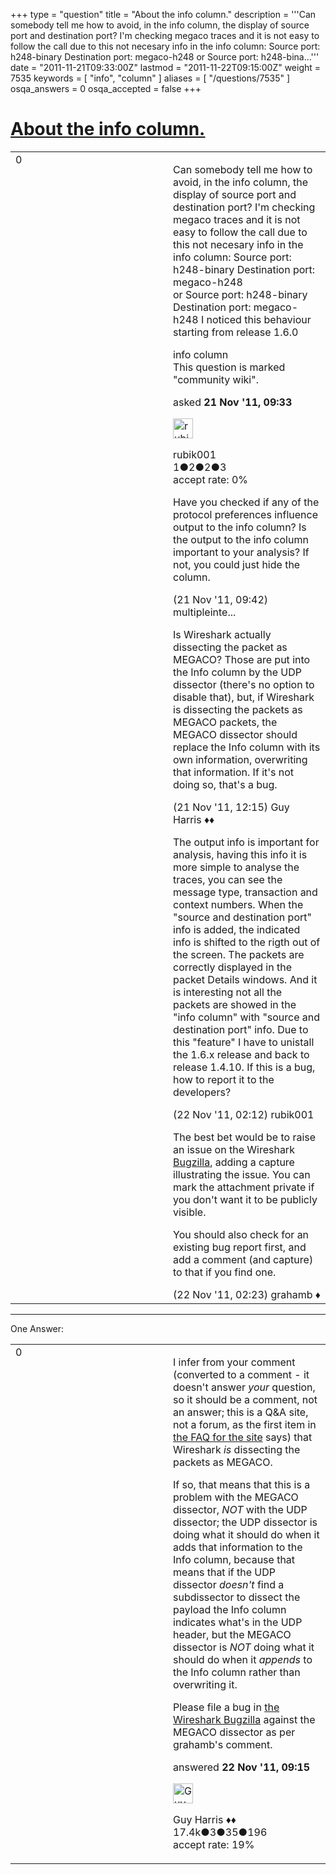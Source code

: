 +++
type = "question"
title = "About the info column."
description = '''Can somebody tell me how to avoid, in the info column, the display of source port and destination port? I&#x27;m checking megaco traces and it is not easy to follow the call due to this not necesary info in the info column: Source port: h248-binary Destination port: megaco-h248 or  Source port: h248-bina...'''
date = "2011-11-21T09:33:00Z"
lastmod = "2011-11-22T09:15:00Z"
weight = 7535
keywords = [ "info", "column" ]
aliases = [ "/questions/7535" ]
osqa_answers = 0
osqa_accepted = false
+++

<div class="headNormal">

# [About the info column.](/questions/7535/about-the-info-column)

</div>

<div id="main-body">

<div id="askform">

<table id="question-table" style="width:100%;"><colgroup><col style="width: 50%" /><col style="width: 50%" /></colgroup><tbody><tr class="odd"><td style="width: 30px; vertical-align: top"><div class="vote-buttons"><div id="post-7535-score" class="post-score" title="current number of votes">0</div><div id="favorite-count" class="favorite-count"></div></div></td><td><div id="item-right"><div class="question-body"><p>Can somebody tell me how to avoid, in the info column, the display of source port and destination port? I'm checking megaco traces and it is not easy to follow the call due to this not necesary info in the info column: Source port: h248-binary Destination port: megaco-h248<br />
or Source port: h248-binary Destination port: megaco-h248 I noticed this behaviour starting from release 1.6.0</p></div><div id="question-tags" class="tags-container tags">info column</div><div id="question-controls" class="post-controls"><div class="community-wiki">This question is marked "community wiki".</div></div><div class="post-update-info-container"><div class="post-update-info post-update-info-user"><p>asked <strong>21 Nov '11, 09:33</strong></p><img src="https://secure.gravatar.com/avatar/beced2d25419ada1b1879cb55d8da7a6?s=32&amp;d=identicon&amp;r=g" class="gravatar" width="32" height="32" alt="rubik001&#39;s gravatar image" /><p>rubik001<br />
<span class="score" title="1 reputation points">1</span><span title="2 badges"><span class="badge1">●</span><span class="badgecount">2</span></span><span title="2 badges"><span class="silver">●</span><span class="badgecount">2</span></span><span title="3 badges"><span class="bronze">●</span><span class="badgecount">3</span></span><br />
<span class="accept_rate" title="Rate of the user&#39;s accepted answers">accept rate:</span> <span title="rubik001 has no accepted answers">0%</span> </br></p></div></div><div id="comments-container-7535" class="comments-container"><span id="7537"></span><div id="comment-7537" class="comment"><div id="post-7537-score" class="comment-score"></div><div class="comment-text"><p>Have you checked if any of the protocol preferences influence output to the info column? Is the output to the info column important to your analysis? If not, you could just hide the column.</p></div><div id="comment-7537-info" class="comment-info"><span class="comment-age">(21 Nov '11, 09:42)</span> multipleinte...</div></div><span id="7540"></span><div id="comment-7540" class="comment"><div id="post-7540-score" class="comment-score"></div><div class="comment-text"><p>Is Wireshark actually dissecting the packet as MEGACO? Those are put into the Info column by the UDP dissector (there's no option to disable that), but, if Wireshark is dissecting the packets as MEGACO packets, the MEGACO dissector should replace the Info column with its own information, overwriting that information. If it's not doing so, that's a bug.</p></div><div id="comment-7540-info" class="comment-info"><span class="comment-age">(21 Nov '11, 12:15)</span> Guy Harris ♦♦</div></div><span id="7553"></span><div id="comment-7553" class="comment"><div id="post-7553-score" class="comment-score"></div><div class="comment-text"><p>The output info is important for analysis, having this info it is more simple to analyse the traces, you can see the message type, transaction and context numbers. When the "source and destination port" info is added, the indicated info is shifted to the rigth out of the screen. The packets are correctly displayed in the packet Details windows. And it is interesting not all the packets are showed in the "info column" with "source and destination port" info. Due to this "feature" I have to unistall the 1.6.x release and back to release 1.4.10. If this is a bug, how to report it to the developers?</p></div><div id="comment-7553-info" class="comment-info"><span class="comment-age">(22 Nov '11, 02:12)</span> rubik001</div></div><span id="7554"></span><div id="comment-7554" class="comment"><div id="post-7554-score" class="comment-score"></div><div class="comment-text"><p>The best bet would be to raise an issue on the Wireshark <a href="https://bugs.wireshark.org/bugzilla/">Bugzilla</a>, adding a capture illustrating the issue. You can mark the attachment private if you don't want it to be publicly visible.</p><p>You should also check for an existing bug report first, and add a comment (and capture) to that if you find one.</p></div><div id="comment-7554-info" class="comment-info"><span class="comment-age">(22 Nov '11, 02:23)</span> grahamb ♦</div></div></div><div id="comment-tools-7535" class="comment-tools"></div><div class="clear"></div><div id="comment-7535-form-container" class="comment-form-container"></div><div class="clear"></div></div></td></tr></tbody></table>

------------------------------------------------------------------------

<div class="tabBar">

<span id="sort-top"></span>

<div class="headQuestions">

One Answer:

</div>

</div>

<span id="7558"></span>

<div id="answer-container-7558" class="answer">

<table style="width:100%;"><colgroup><col style="width: 50%" /><col style="width: 50%" /></colgroup><tbody><tr class="odd"><td style="width: 30px; vertical-align: top"><div class="vote-buttons"><div id="post-7558-score" class="post-score" title="current number of votes">0</div></div></td><td><div class="item-right"><div class="answer-body"><p>I infer from your comment (converted to a comment - it doesn't answer <em>your</em> question, so it should be a comment, not an answer; this is a Q&amp;A site, not a forum, as the first item in <a href="http://ask.wireshark.org/faq/">the FAQ for the site</a> says) that Wireshark <em>is</em> dissecting the packets as MEGACO.</p><p>If so, that means that this is a problem with the MEGACO dissector, <em>NOT</em> with the UDP dissector; the UDP dissector is doing what it should do when it adds that information to the Info column, because that means that if the UDP dissector <em>doesn't</em> find a subdissector to dissect the payload the Info column indicates what's in the UDP header, but the MEGACO dissector is <em>NOT</em> doing what it should do when it <em>appends</em> to the Info column rather than overwriting it.</p><p>Please file a bug in <a href="https://bugs.wireshark.org/bugzilla/">the Wireshark Bugzilla</a> against the MEGACO dissector as per grahamb's comment.</p></div><div class="answer-controls post-controls"></div><div class="post-update-info-container"><div class="post-update-info post-update-info-user"><p>answered <strong>22 Nov '11, 09:15</strong></p><img src="https://secure.gravatar.com/avatar/f93de7000747ab5efb5acd3034b2ebd7?s=32&amp;d=identicon&amp;r=g" class="gravatar" width="32" height="32" alt="Guy%20Harris&#39;s gravatar image" /><p>Guy Harris ♦♦<br />
<span class="score" title="17443 reputation points"><span>17.4k</span></span><span title="3 badges"><span class="badge1">●</span><span class="badgecount">3</span></span><span title="35 badges"><span class="silver">●</span><span class="badgecount">35</span></span><span title="196 badges"><span class="bronze">●</span><span class="badgecount">196</span></span><br />
<span class="accept_rate" title="Rate of the user&#39;s accepted answers">accept rate:</span> <span title="Guy Harris has 216 accepted answers">19%</span></p></div></div><div id="comments-container-7558" class="comments-container"></div><div id="comment-tools-7558" class="comment-tools"></div><div class="clear"></div><div id="comment-7558-form-container" class="comment-form-container"></div><div class="clear"></div></div></td></tr></tbody></table>

</div>

<div class="paginator-container-left">

</div>

</div>

</div>

